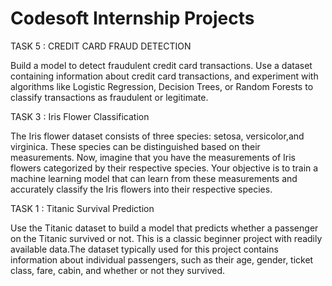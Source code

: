 # Codesoft Internship Projects

TASK 5 : CREDIT CARD FRAUD DETECTION

Build a model to detect fraudulent credit card transactions. Use a dataset containing information about credit card transactions, and experiment with algorithms like Logistic Regression, Decision Trees, or Random Forests to classify transactions as fraudulent or legitimate.

TASK 3 : Iris Flower Classification

The Iris flower dataset consists of three species: setosa, versicolor,and virginica. These species can be distinguished based on their measurements. Now, imagine that you have the measurements of Iris flowers categorized by their respective species. Your objective is to train a machine learning model that can learn from these measurements and accurately classify the Iris flowers into their respective species.

TASK 1 : Titanic Survival Prediction

Use the Titanic dataset to build a model that predicts whether a passenger on the Titanic survived or not. This is a classic beginner project with readily available data.The dataset typically used for this project contains information about individual passengers, such as their age, gender, ticket class, fare, cabin, and whether or not they survived.
